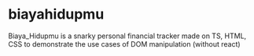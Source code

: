 # biayahidupmu
Biaya_Hidupmu is a snarky personal financial tracker made on TS, HTML, CSS to demonstrate the use cases of DOM manipulation (without react)
